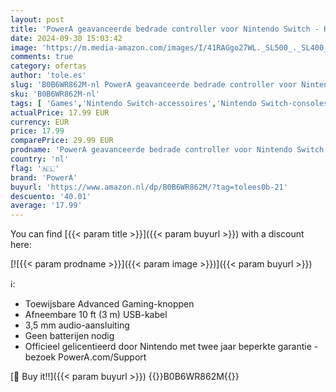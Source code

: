 ```yaml
---
layout: post
title: 'PowerA geavanceerde bedrade controller voor Nintendo Switch - Heldenbeklimming'
date: 2024-09-30 15:03:42
image: 'https://m.media-amazon.com/images/I/41RAGgo27WL._SL500_._SL400_.jpg'
comments: true
category: ofertas
author: 'tole.es'
slug: 'B0B6WR862M-nl PowerA geavanceerde bedrade controller voor Nintendo...'
sku: 'B0B6WR862M-nl'
tags: [ 'Games','Nintendo Switch-accessoires','Nintendo Switch-consoles, -games & -accessoires','Nintendo Switch-controllers','powera','🇳🇱', ]
actualPrice: 17.99 EUR
currency: EUR
price: 17.99
comparePrice: 29.99 EUR
prodname: 'PowerA geavanceerde bedrade controller voor Nintendo Switch - Heldenbeklimming'
country: 'nl'
flag: '🇳🇱'
brand: 'PowerA'
buyurl: 'https://www.amazon.nl/dp/B0B6WR862M/?tag=tolees0b-21'
descuento: '40.01'
average: '17.99'
---
```


You can find [{{< param title >}}]({{< param buyurl >}}) with a discount here:

[![{{< param prodname >}}]({{< param image >}})]({{< param buyurl >}})

ℹ️:

- Toewijsbare Advanced Gaming-knoppen
- Afneembare 10 ft (3 m) USB-kabel
- 3,5 mm audio-aansluiting
- Geen batterijen nodig
- Officieel gelicentieerd door Nintendo met twee jaar beperkte garantie - bezoek PowerA.com/Support

[🛒 Buy it!!]({{< param buyurl >}})
{{<world>}}B0B6WR862M{{</world>}}

